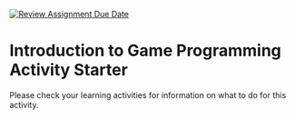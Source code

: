 [![Review Assignment Due Date](https://classroom.github.com/assets/deadline-readme-button-22041afd0340ce965d47ae6ef1cefeee28c7c493a6346c4f15d667ab976d596c.svg)](https://classroom.github.com/a/0DT7SVVd)
# Introduction to Game Programming Activity Starter
Please check your learning activities for information on what to do for this activity.